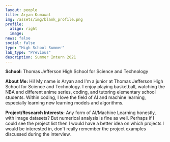 ```yaml
---
layout: people
title: Aryan Kumawat
img: /assets/img/blank_profile.png
profile:
  align: right
  image:
news: false
social: false
type: "High School Summer"
lab_type: "Previous"
description: Summer Intern 2021
---
```


**School:** Thomas Jefferson High School for Science and Technology

**About Me:**
Hi! My name is Aryan and I'm a junior at Thomas Jefferson High School for Science and Technology. I enjoy playing basketball, watching the NBA and different anime series, coding, and tutoring elementary school students. Within coding, I love the field of AI and machine learning, especially learning new learning models and algorithms.

**Project/Research Interests:**
Any form of AI/Machine Learning honestly, with image datasets? But numerical analysis is fine as well. Perhaps if I could see the project list then I would have a better idea on which projects I would be interested in, don't really remember the project examples discussed during the interview.
